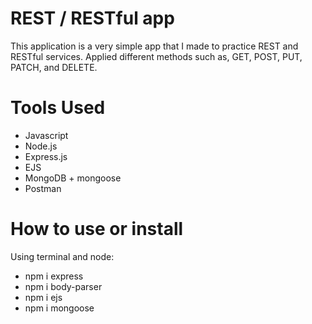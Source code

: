 # REST / RESTful app
This application is a very simple app that I made to practice REST and RESTful services. Applied different methods such as, GET, POST, PUT, PATCH, and DELETE.

# Tools Used
- Javascript
- Node.js
- Express.js
- EJS
- MongoDB + mongoose
- Postman

# How to use or install
Using terminal and node:
- npm i express
- npm i body-parser
- npm i ejs
- npm i mongoose
